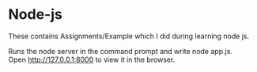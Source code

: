 # Node-js

These contains Assignments/Example which I did during learning node js.

Runs the node server in the command prompt and write node app.js.<br/>
Open http://127.0.0.1:8000 to view it in the browser.


